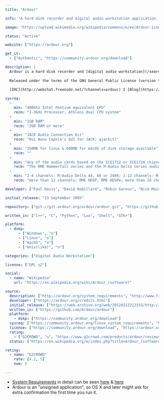 ```yaml
---
title: "Ardour"

info: "A hard disk recorder and digital audio workstation application. It runs on Linux, MacOS, FreeBSD and Microsoft Windows."

image: "https://upload.wikimedia.org/wikipedia/commons/e/ee/Ardour-icon.png"

status: "Active"

website: ["https://ardour.org"]

get_it:
  - ["Authentic", "https://community.ardour.org/download"]

description: |
  Ardour is a hard disk recorder and [digital audio workstation](/search/?category=digital_audio_workstation) application. It runs on Linux, macOS, FreeBSD and Microsoft Windows. Its primary author is Paul Davis, who is also responsible for the JACK Audio Connection Kit. Ardour is intended to be digital audio workstation software suitable for professional use.
  
  Released under the terms of the GNU General Public License (version two or any later version), Ardour is free software. Users who download from the project's website are asked to pay at least $1 for downloading prebuilt binaries of Ardour; those users then have the right to obtain minor updates until the next major release. Another option is to subscribe, paying $1, $4 or $10 per month. Subscribers can download prebuilt binaries of all updates during the subscription period. (This makes Ardour an example of commercial free-libre software.) Without paying, users can download the full source code for all platforms, or a prebuilt demo binary which ceases playback after various time periods. Several Linux distributions also provide prebuilt binaries, free of any software restrictions, as part of their repositories.
  
  [IRC](http://webchat.freenode.net/?channels=ardour) I [Blog](https://discourse.ardour.org/c/blog) I [News](https://community.ardour.org/news) I [Forum](https://discourse.ardour.org/) I [Manual](http://manual.ardour.org/toc/) I [FAQ](https://community.ardour.org/realfaq) I [Mailing lists](https://ardour.org/community.html#mailinglists)

sysreq:
  -
    min: "400mhz Intel Pentium equivalent CPU"
    recm: "1-3GHz Processor, Athlons dual CPU system"
  -
    min: "1GB RAM"
    recm: "2GB RAM or more"
  -
    min: "JACK Audio Connection Kit"
    recm: "Rui Nuno Capela's GUI for JACK: qjackctl"
  -
    min: "350MB for linux & 600MB for macOS of disk storage available"
    recm: ""
  -
    min: "Any of the audio cards based on the ICE1712 or ICE1724 chipsets will work well (Terratec and M-Audio use these, as well as the EZ8), and the Ensoniq cards and onboard chipsets"
    recm: "The RME Hammerfall series and the M-Audio Delta series audio interface"
  -
    min: "2-4 channels: M-Audio Delta 44, 66 or 2496; 2-12 channels: M-Audio Delta 1010"
    recm: "more than 12 channels: RME HDSP, RME HDSPe; more than 26 channels: RME MADI"

developer: ["Paul Davis", "David Robillard", "Robin Gareus", "Nick Mainsbridge", "Colin Fletcher", "Ben Loftis", "Tim Mayberry", "Others"]

initial_release: "23 September 2005"

repository: ["git://git.ardour.org/ardour/ardour.git", "https://github.com/Ardour/ardour"]

written_in: ["C++", "C", "Python", "Lua", "Shell", "GTK+"]

platform:
  - dskp:
      - ["Windows", "o"]
      - ["Linux", "o"]
      - ["macOS", "o"]
      - ["Unix(like)", "n"]

categories: ["Digital Audio Workstation"]

license: ["GPL v2"]

social:
  - name: "Wikipedia"
    url: "https://en.wikipedia.org/wiki/Ardour_(software)"

source:
  description: ["http://ardour.org/system_requirements", "http://www.freshports.org/audio/ardour/", "https://community.ardour.org/download"]
  developer: ["https://ardour.org/credits.html"]
  initial_release: ["https://web.archive.org/web/20120212212315/http://osdir.com/ml/audio.ardour.devel/2005-09/msg00084.html"]
  written_in: ["https://github.com/Ardour/ardour"]
  platform:
    - dskp: ["https://community.ardour.org/download"]
  sysreq: ["https://community.ardour.org/linux_system_requirements", "https://ardour.org/requirements.html"]
  license: ["https://community.ardour.org/download", "https://ardour.org/copying.html"]
  rating:
    - ["G2CROWD", "u", "https://www.g2crowd.com/products/ardour/reviews"]
  status: ["https://en.wikipedia.org/w/index.php?title=Ardour_(software)&oldid=877631152", "https://discourse.ardour.org/c/blog"]

rating:
  - name: "G2CROWD"
    rate: [4.2, 5]
    num: 5

---
```

  * [System Requirements](#sysreq) in detail can be seen [here](https://community.ardour.org/linux_system_requirements) & [here](https://ardour.org/requirements.html)
  * Ardour is an "unsigned application", so OS X and later might ask for extra confirmation the first time you run it.